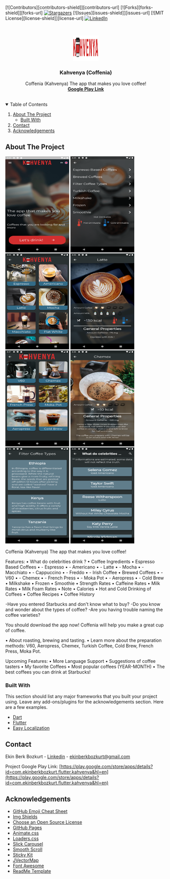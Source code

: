 <!--
*** Thanks for checking out the Best-README-Template. If you have a suggestion
*** that would make this better, please fork the repo and create a pull request
*** or simply open an issue with the tag "enhancement".
*** Thanks again! Now go create something AMAZING! :D
-->

<!-- PROJECT SHIELDS -->
<!--
*** I'm using markdown "reference style" links for readability.
*** Reference links are enclosed in brackets [ ] instead of parentheses ( ).
*** See the bottom of this document for the declaration of the reference variables
*** for contributors-url, forks-url, etc. This is an optional, concise syntax you may use.
*** https://www.markdownguide.org/basic-syntax/#reference-style-links
-->

[![Contributors][contributors-shield]][contributors-url]
[![Forks][forks-shield]][forks-url]
[![Stargazers][stars-shield]][stars-url]
[![Issues][issues-shield]][issues-url]
[![MIT License][license-shield]][license-url]
[![LinkedIn][linkedin-shield]][linkedin-url]

<!-- PROJECT LOGO -->
<br />
<p align="center">
  <a href="https://play.google.com/store/apps/details?id=com.ekinberkbozkurt.flutter.kahvenya&hl=en">
    <img src="images/logo.png" alt="Logo" width="80" height="80">
  </a>

  <h3 align="center">Kahvenya (Coffenia)</h3>

  <p align="center">
    Coffenia (Kahvenya) The app that makes you love coffee!
    <br />
    <a href="https://play.google.com/store/apps/details?id=com.ekinberkbozkurt.flutter.kahvenya&hl=en"><strong>Google Play Link</strong></a>
    <br />
    <br />
  </p>
</p>

<!-- TABLE OF CONTENTS -->
<details open="open">
  <summary>Table of Contents</summary>
  <ol>
    <li>
      <a href="#about-the-project">About The Project</a>
      <ul>
        <li><a href="#built-with">Built With</a></li>
      </ul>
    </li>
    <li><a href="#contact">Contact</a></li>
    <li><a href="#acknowledgements">Acknowledgements</a></li>
  </ol>
</details>

<!-- ABOUT THE PROJECT -->

## About The Project
<p align-content="space-evenly">
<img src="images/1.png" width="200" height="300">
<img src="images/2.png" width="200" height="300">
<img src="images/3.png" width="200" height="300">
<img src="images/4.png" width="200" height="300">
<img src="images/5.png" width="200" height="300">
<img src="images/6.png" width="200" height="300">
<img src="images/7.png" width="200" height="300">
<img src="images/8.png" width="200" height="300">
<br />
</p>

Coffenia (Kahvenya) The app that makes you love coffee!

Features:
• What do celebrities drink ?
• Coffee Ingredients
• Espresso Based Coffees
• - Espresso
• - Americano
• - Latte
• - Mocha
• - Macchiato
• - Cappuccino
• - Freddo
• - Irish Coffee
• Brewed Coffees
• - V60
• - Chemex
• - French Press
• - Moka Pot
• - Aeropress
• - Cold Brew
• Milkshake
• Frozen
• Smoothie
• Strength Rates
• Caffeine Rates
• Milk Rates
• Milk Foam Rates
• Note
• Calories
• Hot and Cold Drinking of Coffees
• Coffee Recipes
• Coffee History

-Have you entered Starbucks and don't know what to buy?
-Do you know and wonder about the types of coffee?
-Are you having trouble naming the coffee varieties?

You should download the app now! Coffenia will help you make a great cup of coffee.

• About roasting, brewing and tasting.
• Learn more about the preparation methods: V60, Aeropress, Chemex, Turkish Coffee, Cold Brew, French Press, Moka Pot.

Upcoming Features:
• More Language Support
• Suggestions of coffee tasters
• My favorite Coffees
• Most popular coffees (YEAR-MONTH)
• The best coffees you can drink at Starbucks!

### Built With

This section should list any major frameworks that you built your project using. Leave any add-ons/plugins for the acknowledgements section. Here are a few examples.

- [Dart](https://dart.dev/)
- [Flutter](https://flutter.dev/)
- [Easy Localization](https://pub.dev/packages/easy_localization)

<!-- CONTACT -->

## Contact

Ekin Berk Bozkurt - [Linkedin](https://www.linkedin.com/in/ekinberkb/) - ekinberkbozkurt@gmail.com

Project Google Play Link: [https://play.google.com/store/apps/details?id=com.ekinberkbozkurt.flutter.kahvenya&hl=en](https://play.google.com/store/apps/details?id=com.ekinberkbozkurt.flutter.kahvenya&hl=en)

<!-- ACKNOWLEDGEMENTS -->

## Acknowledgements

- [GitHub Emoji Cheat Sheet](https://www.webpagefx.com/tools/emoji-cheat-sheet)
- [Img Shields](https://shields.io)
- [Choose an Open Source License](https://choosealicense.com)
- [GitHub Pages](https://pages.github.com)
- [Animate.css](https://daneden.github.io/animate.css)
- [Loaders.css](https://connoratherton.com/loaders)
- [Slick Carousel](https://kenwheeler.github.io/slick)
- [Smooth Scroll](https://github.com/cferdinandi/smooth-scroll)
- [Sticky Kit](http://leafo.net/sticky-kit)
- [JVectorMap](http://jvectormap.com)
- [Font Awesome](https://fontawesome.com)
- [ReadMe Template](https://github.com/othneildrew/Best-README-Template)

<!-- MARKDOWN LINKS & IMAGES -->
<!-- https://www.markdownguide.org/basic-syntax/#reference-style-links -->

[stars-shield]: https://img.shields.io/github/stars/othneildrew/Best-README-Template.svg?style=for-the-badge
[stars-url]: https://github.com/EBBozkurt/Kahvenya-Github-Preview/stargazers
[linkedin-shield]: https://img.shields.io/badge/-LinkedIn-black.svg?style=for-the-badge&logo=linkedin&colorB=555
[linkedin-url]: https://www.linkedin.com/in/ekinberkb/
[product-screenshot1]: images/1.png
[product-screenshot2]: images/2.png
[product-screenshot3]: images/3.png
[product-screenshot4]: images/4.png
[product-screenshot5]: images/5.png
[product-screenshot6]: images/6.png
[product-screenshot7]: images/7.png
[product-screenshot8]: images/8.png
